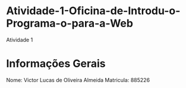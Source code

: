 # Atividade-1-Oficina-de-Introdu-o-Programa-o-para-a-Web
Atividade 1

# Informações Gerais
Nome: Victor Lucas de Oliveira Almeida
Matricula: 885226
